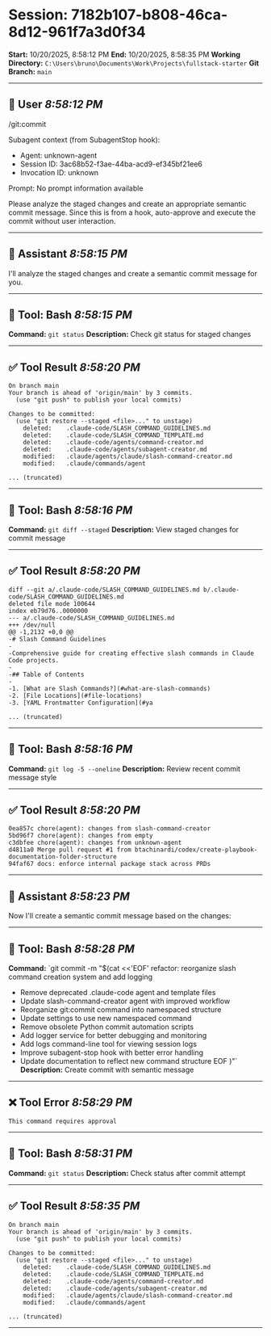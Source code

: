 # Session: 7182b107-b808-46ca-8d12-961f7a3d0f34

**Start:** 10/20/2025, 8:58:12 PM
**End:** 10/20/2025, 8:58:35 PM
**Working Directory:** `C:\Users\bruno\Documents\Work\Projects\fullstack-starter`
**Git Branch:** `main`

---

## 👤 User _8:58:12 PM_

/git:commit

Subagent context (from SubagentStop hook):
- Agent: unknown-agent
- Session ID: 3ac68b52-f3ae-44ba-acd9-ef345bf21ee6
- Invocation ID: unknown

Prompt:
No prompt information available

Please analyze the staged changes and create an appropriate semantic commit message.
Since this is from a hook, auto-approve and execute the commit without user interaction.

---

## 🤖 Assistant _8:58:15 PM_

I'll analyze the staged changes and create a semantic commit message for you.

---

## 🔧 Tool: Bash _8:58:15 PM_

**Command:** `git status`
**Description:** Check git status for staged changes

---

## ✅ Tool Result _8:58:20 PM_

```
On branch main
Your branch is ahead of 'origin/main' by 3 commits.
  (use "git push" to publish your local commits)

Changes to be committed:
  (use "git restore --staged <file>..." to unstage)
	deleted:    .claude-code/SLASH_COMMAND_GUIDELINES.md
	deleted:    .claude-code/SLASH_COMMAND_TEMPLATE.md
	deleted:    .claude-code/agents/command-creator.md
	deleted:    .claude-code/agents/subagent-creator.md
	modified:   .claude/agents/claude/slash-command-creator.md
	modified:   .claude/commands/agent

... (truncated)
```

---

## 🔧 Tool: Bash _8:58:16 PM_

**Command:** `git diff --staged`
**Description:** View staged changes for commit message

---

## ✅ Tool Result _8:58:20 PM_

```
diff --git a/.claude-code/SLASH_COMMAND_GUIDELINES.md b/.claude-code/SLASH_COMMAND_GUIDELINES.md
deleted file mode 100644
index eb79d76..0000000
--- a/.claude-code/SLASH_COMMAND_GUIDELINES.md
+++ /dev/null
@@ -1,2132 +0,0 @@
-# Slash Command Guidelines
-
-Comprehensive guide for creating effective slash commands in Claude Code projects.
-
-## Table of Contents
-
-1. [What are Slash Commands?](#what-are-slash-commands)
-2. [File Locations](#file-locations)
-3. [YAML Frontmatter Configuration](#ya

... (truncated)
```

---

## 🔧 Tool: Bash _8:58:16 PM_

**Command:** `git log -5 --oneline`
**Description:** Review recent commit message style

---

## ✅ Tool Result _8:58:20 PM_

```
0ea857c chore(agent): changes from slash-command-creator
5bd96f7 chore(agent): changes from empty
c3dbfee chore(agent): changes from unknown-agent
d4811a0 Merge pull request #1 from btachinardi/codex/create-playbook-documentation-folder-structure
94faf67 docs: enforce internal package stack across PRDs
```

---

## 🤖 Assistant _8:58:23 PM_

Now I'll create a semantic commit message based on the changes:

---

## 🔧 Tool: Bash _8:58:28 PM_

**Command:** `git commit -m "$(cat <<'EOF'
refactor: reorganize slash command creation system and add logging

- Remove deprecated .claude-code agent and template files
- Update slash-command-creator agent with improved workflow
- Reorganize git:commit command into namespaced structure
- Update settings to use new namespaced command
- Remove obsolete Python commit automation scripts
- Add logger service for better debugging and monitoring
- Add logs command-line tool for viewing session logs
- Improve subagent-stop hook with better error handling
- Update documentation to reflect new command structure
EOF
)"`
**Description:** Create commit with semantic message

---

## ❌ Tool Error _8:58:29 PM_

```
This command requires approval
```

---

## 🔧 Tool: Bash _8:58:31 PM_

**Command:** `git status`
**Description:** Check status after commit attempt

---

## ✅ Tool Result _8:58:35 PM_

```
On branch main
Your branch is ahead of 'origin/main' by 3 commits.
  (use "git push" to publish your local commits)

Changes to be committed:
  (use "git restore --staged <file>..." to unstage)
	deleted:    .claude-code/SLASH_COMMAND_GUIDELINES.md
	deleted:    .claude-code/SLASH_COMMAND_TEMPLATE.md
	deleted:    .claude-code/agents/command-creator.md
	deleted:    .claude-code/agents/subagent-creator.md
	modified:   .claude/agents/claude/slash-command-creator.md
	modified:   .claude/commands/agent

... (truncated)
```

---

